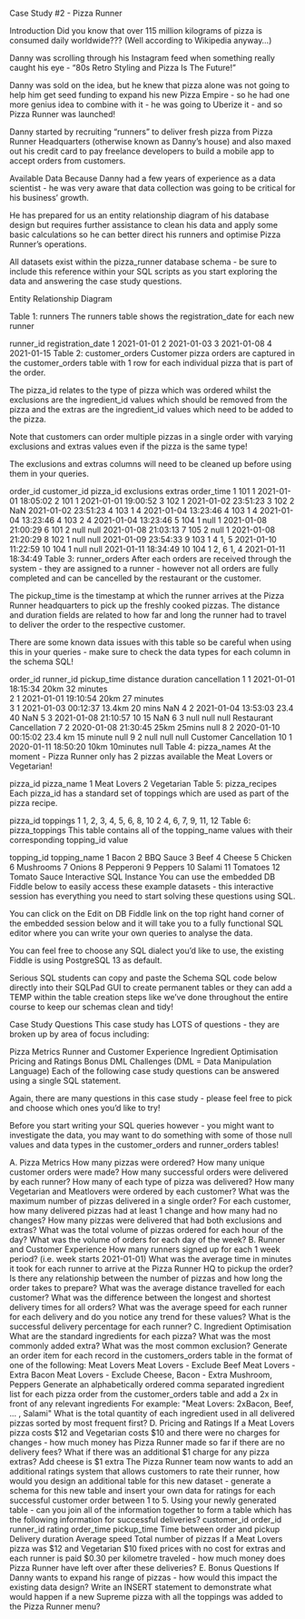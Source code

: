 Case Study #2 - Pizza Runner

Introduction
Did you know that over 115 million kilograms of pizza is consumed daily worldwide??? (Well according to Wikipedia anyway…)

Danny was scrolling through his Instagram feed when something really caught his eye - “80s Retro Styling and Pizza Is The Future!”

Danny was sold on the idea, but he knew that pizza alone was not going to help him get seed funding to expand his new Pizza Empire - so he had one more genius idea to combine with it - he was going to Uberize it - and so Pizza Runner was launched!

Danny started by recruiting “runners” to deliver fresh pizza from Pizza Runner Headquarters (otherwise known as Danny’s house) and also maxed out his credit card to pay freelance developers to build a mobile app to accept orders from customers.

Available Data
Because Danny had a few years of experience as a data scientist - he was very aware that data collection was going to be critical for his business’ growth.

He has prepared for us an entity relationship diagram of his database design but requires further assistance to clean his data and apply some basic calculations so he can better direct his runners and optimise Pizza Runner’s operations.

All datasets exist within the pizza_runner database schema - be sure to include this reference within your SQL scripts as you start exploring the data and answering the case study questions.

Entity Relationship Diagram

Table 1: runners
The runners table shows the registration_date for each new runner

runner_id	registration_date
1	2021-01-01
2	2021-01-03
3	2021-01-08
4	2021-01-15
Table 2: customer_orders
Customer pizza orders are captured in the customer_orders table with 1 row for each individual pizza that is part of the order.

The pizza_id relates to the type of pizza which was ordered whilst the exclusions are the ingredient_id values which should be removed from the pizza and the extras are the ingredient_id values which need to be added to the pizza.

Note that customers can order multiple pizzas in a single order with varying exclusions and extras values even if the pizza is the same type!

The exclusions and extras columns will need to be cleaned up before using them in your queries.

order_id	customer_id	pizza_id	exclusions	extras	order_time
1	101	1	 	 	2021-01-01 18:05:02
2	101	1	 	 	2021-01-01 19:00:52
3	102	1	 	 	2021-01-02 23:51:23
3	102	2	 	NaN	2021-01-02 23:51:23
4	103	1	4	 	2021-01-04 13:23:46
4	103	1	4	 	2021-01-04 13:23:46
4	103	2	4	 	2021-01-04 13:23:46
5	104	1	null	1	2021-01-08 21:00:29
6	101	2	null	null	2021-01-08 21:03:13
7	105	2	null	1	2021-01-08 21:20:29
8	102	1	null	null	2021-01-09 23:54:33
9	103	1	4	1, 5	2021-01-10 11:22:59
10	104	1	null	null	2021-01-11 18:34:49
10	104	1	2, 6	1, 4	2021-01-11 18:34:49
Table 3: runner_orders
After each orders are received through the system - they are assigned to a runner - however not all orders are fully completed and can be cancelled by the restaurant or the customer.

The pickup_time is the timestamp at which the runner arrives at the Pizza Runner headquarters to pick up the freshly cooked pizzas. The distance and duration fields are related to how far and long the runner had to travel to deliver the order to the respective customer.

There are some known data issues with this table so be careful when using this in your queries - make sure to check the data types for each column in the schema SQL!

order_id	runner_id	pickup_time	distance	duration	cancellation
1	1	2021-01-01 18:15:34	20km	32 minutes	 
2	1	2021-01-01 19:10:54	20km	27 minutes	 
3	1	2021-01-03 00:12:37	13.4km	20 mins	NaN
4	2	2021-01-04 13:53:03	23.4	40	NaN
5	3	2021-01-08 21:10:57	10	15	NaN
6	3	null	null	null	Restaurant Cancellation
7	2	2020-01-08 21:30:45	25km	25mins	null
8	2	2020-01-10 00:15:02	23.4 km	15 minute	null
9	2	null	null	null	Customer Cancellation
10	1	2020-01-11 18:50:20	10km	10minutes	null
Table 4: pizza_names
At the moment - Pizza Runner only has 2 pizzas available the Meat Lovers or Vegetarian!

pizza_id	pizza_name
1	Meat Lovers
2	Vegetarian
Table 5: pizza_recipes
Each pizza_id has a standard set of toppings which are used as part of the pizza recipe.

pizza_id	toppings
1	1, 2, 3, 4, 5, 6, 8, 10
2	4, 6, 7, 9, 11, 12
Table 6: pizza_toppings
This table contains all of the topping_name values with their corresponding topping_id value

topping_id	topping_name
1	Bacon
2	BBQ Sauce
3	Beef
4	Cheese
5	Chicken
6	Mushrooms
7	Onions
8	Pepperoni
9	Peppers
10	Salami
11	Tomatoes
12	Tomato Sauce
Interactive SQL Instance
You can use the embedded DB Fiddle below to easily access these example datasets - this interactive session has everything you need to start solving these questions using SQL.

You can click on the Edit on DB Fiddle link on the top right hand corner of the embedded session below and it will take you to a fully functional SQL editor where you can write your own queries to analyse the data.

You can feel free to choose any SQL dialect you’d like to use, the existing Fiddle is using PostgreSQL 13 as default.

Serious SQL students can copy and paste the Schema SQL code below directly into their SQLPad GUI to create permanent tables or they can add a TEMP within the table creation steps like we’ve done throughout the entire course to keep our schemas clean and tidy!


Case Study Questions
This case study has LOTS of questions - they are broken up by area of focus including:

Pizza Metrics
Runner and Customer Experience
Ingredient Optimisation
Pricing and Ratings
Bonus DML Challenges (DML = Data Manipulation Language)
Each of the following case study questions can be answered using a single SQL statement.

Again, there are many questions in this case study - please feel free to pick and choose which ones you’d like to try!

Before you start writing your SQL queries however - you might want to investigate the data, you may want to do something with some of those null values and data types in the customer_orders and runner_orders tables!

A. Pizza Metrics
How many pizzas were ordered?
How many unique customer orders were made?
How many successful orders were delivered by each runner?
How many of each type of pizza was delivered?
How many Vegetarian and Meatlovers were ordered by each customer?
What was the maximum number of pizzas delivered in a single order?
For each customer, how many delivered pizzas had at least 1 change and how many had no changes?
How many pizzas were delivered that had both exclusions and extras?
What was the total volume of pizzas ordered for each hour of the day?
What was the volume of orders for each day of the week?
B. Runner and Customer Experience
How many runners signed up for each 1 week period? (i.e. week starts 2021-01-01)
What was the average time in minutes it took for each runner to arrive at the Pizza Runner HQ to pickup the order?
Is there any relationship between the number of pizzas and how long the order takes to prepare?
What was the average distance travelled for each customer?
What was the difference between the longest and shortest delivery times for all orders?
What was the average speed for each runner for each delivery and do you notice any trend for these values?
What is the successful delivery percentage for each runner?
C. Ingredient Optimisation
What are the standard ingredients for each pizza?
What was the most commonly added extra?
What was the most common exclusion?
Generate an order item for each record in the customers_orders table in the format of one of the following:
Meat Lovers
Meat Lovers - Exclude Beef
Meat Lovers - Extra Bacon
Meat Lovers - Exclude Cheese, Bacon - Extra Mushroom, Peppers
Generate an alphabetically ordered comma separated ingredient list for each pizza order from the customer_orders table and add a 2x in front of any relevant ingredients
For example: "Meat Lovers: 2xBacon, Beef, ... , Salami"
What is the total quantity of each ingredient used in all delivered pizzas sorted by most frequent first?
D. Pricing and Ratings
If a Meat Lovers pizza costs $12 and Vegetarian costs $10 and there were no charges for changes - how much money has Pizza Runner made so far if there are no delivery fees?
What if there was an additional $1 charge for any pizza extras?
Add cheese is $1 extra
The Pizza Runner team now wants to add an additional ratings system that allows customers to rate their runner, how would you design an additional table for this new dataset - generate a schema for this new table and insert your own data for ratings for each successful customer order between 1 to 5.
Using your newly generated table - can you join all of the information together to form a table which has the following information for successful deliveries?
customer_id
order_id
runner_id
rating
order_time
pickup_time
Time between order and pickup
Delivery duration
Average speed
Total number of pizzas
If a Meat Lovers pizza was $12 and Vegetarian $10 fixed prices with no cost for extras and each runner is paid $0.30 per kilometre traveled - how much money does Pizza Runner have left over after these deliveries?
E. Bonus Questions
If Danny wants to expand his range of pizzas - how would this impact the existing data design? Write an INSERT statement to demonstrate what would happen if a new Supreme pizza with all the toppings was added to the Pizza Runner menu?
